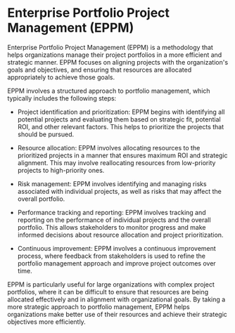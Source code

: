 # Enterprise Portfolio Project Management (EPPM)

Enterprise Portfolio Project Management (EPPM) is a methodology that helps organizations manage their project portfolios in a more efficient and strategic manner. EPPM focuses on aligning projects with the organization's goals and objectives, and ensuring that resources are allocated appropriately to achieve those goals.

EPPM involves a structured approach to portfolio management, which typically includes the following steps:

* Project identification and prioritization: EPPM begins with identifying all potential projects and evaluating them based on strategic fit, potential ROI, and other relevant factors. This helps to prioritize the projects that should be pursued.

* Resource allocation: EPPM involves allocating resources to the prioritized projects in a manner that ensures maximum ROI and strategic alignment. This may involve reallocating resources from low-priority projects to high-priority ones.

* Risk management: EPPM involves identifying and managing risks associated with individual projects, as well as risks that may affect the overall portfolio.

* Performance tracking and reporting: EPPM involves tracking and reporting on the performance of individual projects and the overall portfolio. This allows stakeholders to monitor progress and make informed decisions about resource allocation and project prioritization.

* Continuous improvement: EPPM involves a continuous improvement process, where feedback from stakeholders is used to refine the portfolio management approach and improve project outcomes over time.

EPPM is particularly useful for large organizations with complex project portfolios, where it can be difficult to ensure that resources are being allocated effectively and in alignment with organizational goals. By taking a more strategic approach to portfolio management, EPPM helps organizations make better use of their resources and achieve their strategic objectives more efficiently.
